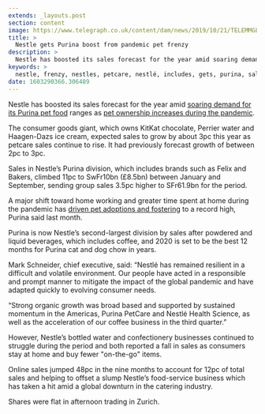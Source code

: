 ```yaml
--- 
extends: _layouts.post 
section: content 
image: https://www.telegraph.co.uk/content/dam/news/2019/10/21/TELEMMGLPICT000213666197_trans_NvBQzQNjv4BqM3F4J5q1UP41khh_YGSE8sVs90OxqHKTyxeiP60zZeM.jpeg?impolicy=logo-overlay 
title: > 
  Nestle gets Purina boost from pandemic pet frenzy 
description: > 
  Nestle has boosted its sales forecast for the year amid soaring demand for its Purina pet food ranges as pet ownership increases during the pandemic.The consumer goods giant, which owns KitKat chocolate, Perrier water and Haagen-Dazs ice cream, expected sales to grow by about 3pc this year as petcare sales continue to rise.Sales in Nestle’s Purina division, which includes brands such as Felix and Bakers, climbed 11pc to SwFr10bn (£8.5bn) between January and September, sending group sales 3.5pc higher to SFr61.9bn for the period.A major shift toward home working and greater time spent at home during the pandemic has driven pet adoptions and fostering to a record high, Purina said last month.Purina is now Nestle’s second-largest division by sales after powdered and liquid beverages, which includes coffee, and 2020 is set to be the best 12 months for Purina cat and dog chow in years. 
keywords: > 
  nestle, frenzy, nestles, petcare, nestlé, includes, gets, purina, sales, months, water, pet, pandemic, boost 
date: 1603290366.306489 
--- 
```

<div><p>Nestle has boosted its sales forecast for the year amid <a href="https://www.telegraph.co.uk/business/2020/07/30/pet-food-sales-boom-nestle-coronavirus-lockdown/">soaring demand for its Purina pet food</a> ranges as <a href="https://www.telegraph.co.uk/money/consumer-affairs/pet-prices-soar-lockdown-people-clamour-companionship/">pet ownership increases during the pandemic</a>.</p>
<p>The consumer goods giant, which owns KitKat chocolate, Perrier water and Haagen-Dazs ice cream, expected sales to grow by about 3pc this year as petcare sales continue to rise.&#160;It had&#160;previously forecast growth of between 2pc to 3pc.</p>
<p>Sales in Nestle&#8217;s Purina division, which includes brands such as Felix and Bakers, climbed 11pc to SwFr10bn (&#163;8.5bn) between January and September, sending group sales 3.5pc higher to SFr61.9bn for the period.&#160;</p>
<p>A major shift toward home working and greater time spent at home during the pandemic has <a href="https://www.telegraph.co.uk/news/2020/08/03/pet-owners-urged-support-lonely-animals-return-to-work-transition/">driven pet adoptions and fostering</a> to a record high, Purina said last month.</p>
<p>Purina is now Nestle&#8217;s second-largest division by sales after powdered and liquid beverages, which includes coffee, and 2020 is set to be the best 12 months for Purina cat and dog chow in years.</p>
<p>Mark Schneider, chief executive, said: &#8220;Nestl&#233; has remained resilient in a difficult and volatile environment. Our people have acted in a responsible and prompt manner to mitigate the impact of the global pandemic and have adapted quickly to evolving consumer needs.&#160;</p>
<p>&#8220;Strong organic growth was broad based and supported by sustained momentum in the Americas, Purina PetCare and Nestl&#233; Health Science, as well as the acceleration of our coffee business in the third quarter.&#8221;</p>
<p>However, Nestle&#8217;s bottled water and confectionery businesses continued to struggle during the period and both reported a fall in sales as consumers stay at home and buy fewer "on-the-go"&#160;items.&#160;</p>
<p>Online sales jumped 48pc in the nine months to account for 12pc of total sales and helping to offset a slump Nestle&#8217;s food-service business which has taken a hit amid a global downturn in the catering industry.</p>
<p>Shares were flat in afternoon trading in Zurich.&#160;</p>
</div>